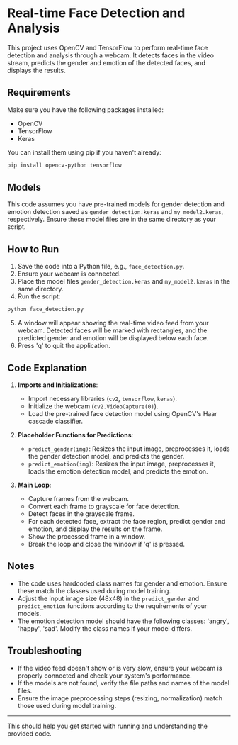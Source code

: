 
# Real-time Face Detection and Analysis

This project uses OpenCV and TensorFlow to perform real-time face detection and analysis through a webcam. It detects faces in the video stream, predicts the gender and emotion of the detected faces, and displays the results.

## Requirements

Make sure you have the following packages installed:

- OpenCV
- TensorFlow
- Keras

You can install them using pip if you haven't already:

```bash
pip install opencv-python tensorflow
```

## Models

This code assumes you have pre-trained models for gender detection and emotion detection saved as `gender_detection.keras` and `my_model2.keras`, respectively. Ensure these model files are in the same directory as your script.

## How to Run

1. Save the code into a Python file, e.g., `face_detection.py`.
2. Ensure your webcam is connected.
3. Place the model files `gender_detection.keras` and `my_model2.keras` in the same directory.
4. Run the script:

```bash
python face_detection.py
```

5. A window will appear showing the real-time video feed from your webcam. Detected faces will be marked with rectangles, and the predicted gender and emotion will be displayed below each face.
6. Press 'q' to quit the application.

## Code Explanation

1. **Imports and Initializations**:
    - Import necessary libraries (`cv2`, `tensorflow`, `keras`).
    - Initialize the webcam (`cv2.VideoCapture(0)`).
    - Load the pre-trained face detection model using OpenCV's Haar cascade classifier.

2. **Placeholder Functions for Predictions**:
    - `predict_gender(img)`: Resizes the input image, preprocesses it, loads the gender detection model, and predicts the gender.
    - `predict_emotion(img)`: Resizes the input image, preprocesses it, loads the emotion detection model, and predicts the emotion.

3. **Main Loop**:
    - Capture frames from the webcam.
    - Convert each frame to grayscale for face detection.
    - Detect faces in the grayscale frame.
    - For each detected face, extract the face region, predict gender and emotion, and display the results on the frame.
    - Show the processed frame in a window.
    - Break the loop and close the window if 'q' is pressed.

## Notes

- The code uses hardcoded class names for gender and emotion. Ensure these match the classes used during model training.
- Adjust the input image size (48x48) in the `predict_gender` and `predict_emotion` functions according to the requirements of your models.
- The emotion detection model should have the following classes: 'angry', 'happy', 'sad'. Modify the class names if your model differs.

## Troubleshooting

- If the video feed doesn't show or is very slow, ensure your webcam is properly connected and check your system's performance.
- If the models are not found, verify the file paths and names of the model files.
- Ensure the image preprocessing steps (resizing, normalization) match those used during model training.

---

This should help you get started with running and understanding the provided code.

